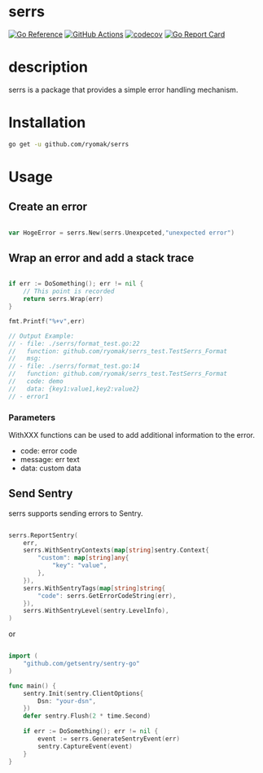 # serrs


[![Go Reference](https://pkg.go.dev/badge/github.com/ryomak/serrs.svg)](https://pkg.go.dev/github.com/ryomak/serrs)
[![GitHub Actions](https://github.com/ryomak/serrs/workflows/test/badge.svg)](https://github.com/ryomak/serrs/actions?query=workflows%3Atest)
[![codecov](https://codecov.io/gh/ryomak/serrs/branch/master/graph/badge.svg)](https://codecov.io/gh/ryomak/serrs)
[![Go Report Card](https://goreportcard.com/badge/github.com/ryomak/serrs)](https://goreportcard.com/report/github.com/ryomak/serrs)


# description

serrs is a package that provides a simple error handling mechanism.



# Installation

```bash
go get -u github.com/ryomak/serrs
```

# Usage
## Create an error
```go

var HogeError = serrs.New(serrs.Unexpceted,"unexpected error")
```

## Wrap an error and add a stack trace
```go

if err := DoSomething(); err != nil {
    // This point is recorded
    return serrs.Wrap(err)
}

fmt.Printf("%+v",err)

// Output Example:
// - file: ./serrs/format_test.go:22
//   function: github.com/ryomak/serrs_test.TestSerrs_Format
//   msg: 
// - file: ./serrs/format_test.go:14
//   function: github.com/ryomak/serrs_test.TestSerrs_Format
//   code: demo
//   data: {key1:value1,key2:value2}
// - error1
```

### Parameters
WithXXX functions can be used to add additional information to the error.
- code: error code
- message: err text
- data: custom data 

## Send Sentry
serrs supports sending errors to Sentry.
```go

serrs.ReportSentry(
	err,
	serrs.WithSentryContexts(map[string]sentry.Context{
		"custom": map[string]any{
			"key": "value",
		},
	}),
	serrs.WithSentryTags(map[string]string{
		"code": serrs.GetErrorCodeString(err),
	}),
	serrs.WithSentryLevel(sentry.LevelInfo),
)
```

or 

```go

import (
    "github.com/getsentry/sentry-go"
)

func main() {
    sentry.Init(sentry.ClientOptions{
        Dsn: "your-dsn",
    })
    defer sentry.Flush(2 * time.Second)
	
    if err := DoSomething(); err != nil {
        event := serrs.GenerateSentryEvent(err)
        sentry.CaptureEvent(event)
    }
}
```